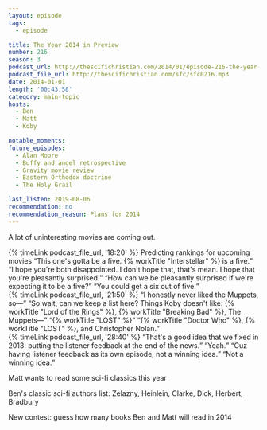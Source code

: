 ```yaml
---
layout: episode
tags:
  - episode

title: The Year 2014 in Preview
number: 216
season: 3
podcast_url: http://thescifichristian.com/2014/01/episode-216-the-year-2014-in-preview/
podcast_file_url: http://thescifichristian.com/sfc/sfc0216.mp3
date: 2014-01-01
length: '00:43:58'
category: main-topic
hosts:
  - Ben
  - Matt
  - Koby

notable_moments:
future_episodes:
  - Alan Moore
  - Buffy and angel retrospective
  - Gravity movie review
  - Eastern Orthodox doctrine
  - The Holy Grail

last_listen: 2019-08-06
recommendation: no
recommendation_reason: Plans for 2014
---
```

A lot of uninteresting movies are coming out.

<div class="quote">
  {% timeLink podcast_file_url, '18:20' %}
  <span class="quote-context is-size-6">Predicting rankings for upcoming movies</span>
  <q class="matt">This one's gotta be a five. {% workTitle "Interstellar" %} is a five.</q>
  <q class="koby">I hope you're both disappointed. I don't hope that, that's mean. I hope that you're pleasantly surprised.</q>
  <q class="ben">How can we be pleasantly surprised if we're expecting it to be a five?</q>
  <q class="koby">You could get a six out of five.</q>
</div>

<div class="quote">
  {% timeLink podcast_file_url, '21:50' %}
  <q class="koby">I honestly never liked the Muppets, so—</q>
  <q class="ben">So wait, can we keep a list here? Things Koby doesn't like: {% workTitle "Lord of the Rings" %}, {% workTitle "Breaking Bad" %}, The Muppets—</q>
  <q class="matt">{% workTitle "LOST" %}</q>
  <q class="ben">{% workTitle "Doctor Who" %}, {% workTitle "LOST" %}, and Christopher Nolan.</q>
</div>

<div class="quote">
  {% timeLink podcast_file_url, '28:40' %}
  <q class="matt">That's a good idea that we fixed in 2013: putting the listener feedback at the end of the news.</q>
  <q class="ben">Yeah.</q>
  <q class="matt">Cuz having listener feedback as its own episode, not a winning idea.</q>
  <q class="ben">Not a winning idea.</q>
</div>

Matt wants to read some sci-fi classics this year

Ben's classic sci-fi authors list: Zelazny, Heinlein, Clarke, Dick, Herbert, Bradbury

New contest: guess how many books Ben and Matt will read in 2014


